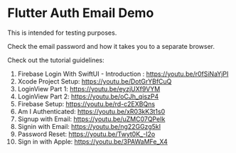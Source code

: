 # Flutter Auth Email Demo

This is intended for testing purposes.

Check the email password and how it takes you to a separate browser.

Check out the tutorial guidelines:

1. Firebase Login With SwiftUI - Introduction : https://youtu.be/r0fSiNaYjPI
2. Xcode Project Setup: https://youtu.be/DotGrYBfCuQ
3. LoginView Part 1: https://youtu.be/eyzjUXf9VYM
4. LoginView Part 2: https://youtu.be/oCJh_qiszP4
5. Firebase Setup: https://youtu.be/rd-c2EXBQns
6. Am I Authenticated: https://youtu.be/xR03kK3t1s0
7. Signup with Email:  https://youtu.be/uZMC07QPeIk
8. Signin with Email: https://youtu.be/ng22GGzg5kI
9. Password Reset: https://youtu.be/Twyt0K_-I2o
10. Sign in with Apple: https://youtu.be/3PAWaMFe_X4
